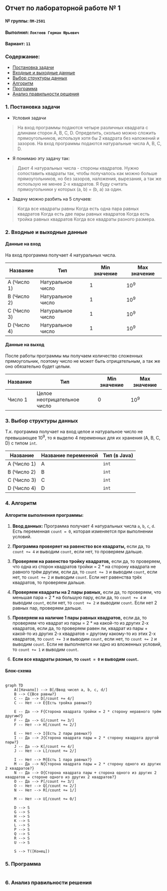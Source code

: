 ## Отчет по лабораторной работе № 1

#### № группы: `ПМ-2501`

#### Выполнил: `Локтеев Герман Юрьевич`

#### Вариант: `11`

### Cодержание:

- [Постановка задачи](#1-постановка-задачи)
- [Входные и выходные данные](#2-входные-и-выходные-данные)
- [Выбор структуры данных](#3-выбор-структуры-данных)
- [Алгоритм](#4-алгоритм)
- [Программа](#5-программа)
- [Анализ правильности решения](#6-анализ-правильности-решения)

### 1. Постановка задачи

- Условия задачи

> На вход программы подаются четыре различных квадрата с длинами сторон A, B, C, D. Определить, сколько можно сложить прямоугольников,
используя хотя бы 2 квадрата без наложений и зазоров. На вход программы подаются натуральные числа A, B, C, D.

- Я понимаю эту задачу так:

> Дают 4 натуральных числа - стороны квадратов. Нужно сопоставить квадраты так, чтобы получалось как можно больше прямоугольников, но без зазоров, наложения, вырезания, а так же использую не менее 2-х квадратов. Я буду считать прямоугольники у которых (a, b) = (b, a) за один.
- Задачу можно разбить на 5 случаев:
> Когда все квадраты равны
> Когда есть одна пара равных квадратов
> Когда есть две пары равных квадратов
> Когда есть тройка равных квадратов
> Когда все квадраты разного размера.

### 2. Входные и выходные данные

#### Данные на вход

На вход программа получает 4 натуральных числа.

|  Название   | Тип               | Min значение | Max значение   |
|-------------|-------------------|--------------|----------------|
| A (Число 1) | Натуральное число |      1       | 10<sup>9</sup> |
| B (Число 2) | Натуральное число |      1       | 10<sup>9</sup> |
| C (Число 3) | Натуральное число |      1       | 10<sup>9</sup> |
| D (Число 4) | Натуральное число |      1       | 10<sup>9</sup> |


#### Данные на выход

После работы программы мы получаем количество сложенных прямоугольник, поэтому число не может быть отрицательным, а так же оно обязательно будет целым.

| Название | Тип                         | Min значение | Max значение   |
|----------|-----------------------------|--------------|----------------|
| Число 1  | Целое неотрицательное число | 0            | 10<sup>9</sup> |

### 3. Выбор структуры данных

Т.к. программа получает на вход целое и натуральное число не превышающее 10<sup>9</sup>, то я выделю 4 переменных для их хранения (A, B, C, D) с типом `int`.

| Название    | Название переменной | Тип (в Java) | 
|-------------|---------------------|--------------|
| A (Число 1) | A                   | `int`        |
| B (Число 2) | B                   | `int`        | 
| C (Число 3) | C                   | `int`        |
| D (Число 4) | D                   | `int`        | 

### 4. Алгоритм

#### Алгоритм выполнения программы:

1. **Ввод данных:**
   Программа получает 4 натуральных числа `a`, `b`, `c`, `d`. Есть переменная `count = 0`, которая изменяется при выполнении условий.
   
2. **Программа проверяет на равенство все квадраты,** если да, то `count += 4` и выводим `count`, если нет, то проверяем дальше.

3. **Проверяем на равенство тройку квадратов,** если да, то проверяем, что одна из сторон квадратов тройки = 2 * на сторону квадрата не равного трём другим, если да, то `count += 3` и выводим `count`, если нет, то `count += 2` и выводим `count`. Если нет равенства трёх квадратов, то проверяем дальше.
   
4. **Проверяем квадраты на 2 пары равных,** если да, то проверяем, что меньшая пара = 2 * на большую пару, если да, то `count += 4` и выводим `count`, если нет, то `count += 2` и выводим `count`. Если нет 2 равных пар, проверяем дальше.
   
5. **Проверяем на наличие 1 пары равных квадратов,** если да, то проверяем что квадрат из пары = 2 * на какой-то из других 2-х квадратов, если да, то проверяем равен ли, квадрат из пары + какой-то из других 2-х квадратов = другому какому-то из этих 2-х квадратов, то `count += 3` и выводим `count`, если нет, то `count += 2` и выводим `count`. Если не выполняется ни одно из вложенных условий, то `count += 1` и выводим `count`.

6. **Если все квадраты разные, то `count = 0` и выводим `count`.**
   
#### Блок-схема

```mermaid

graph TD
    A([Начало]) --> B[/Ввод чисел a, b, c, d/]
    B --> C{Все равны?}
    C -- Да --> D[/count += 4/]
    C -- Нет --> E{Есть тройка равных?}
    
    E -- Да --> F{Сторона квадрата тройки = 2 * сторону неравного трём другим?}
    F -- Да --> G[/count += 3/]
    F -- Нет --> H[/count += 2/]
    
    E -- Нет --> I{Есть 2 пары равных?}
    I -- Да --> J{Сторона квадрата пары = 2 * сторону квадрата другой пары?}
    J -- Да --> K[/count += 4/]
    J -- Нет --> L[/count += 2/]
    
    I -- Нет --> M{Есть 1 пара равных?}
    M -- Да --> N{Сторона квадрата пары = 2 * сторону одного из других 2 квадратов?}
    N -- Да --> O{Сторона квадрата пары + сторона одного из других 2 квадратов = стороне одного из других 2 квадратов?}
    O -- Да --> P[/count += 3/]
    O -- Нет --> Q[/count += 2/]
    N -- Нет --> R[/count += 1/]
    
    M -- Нет --> U[/count += 0/]

    D --> S
    G --> S
    H --> S
    K --> S
    L --> S
    P --> S
    Q --> S
    R --> S
    U --> S

    S --> T([Конец])

```

### 5. Программа

```java

```

### 6. Анализ правильности решения






